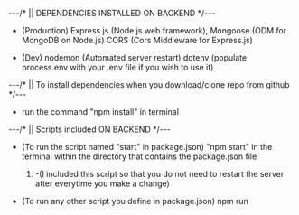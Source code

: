 ---/* || DEPENDENCIES INSTALLED ON BACKEND */---

- (Production)
Express.js (Node.js web framework), 
Mongoose (ODM for MongoDB on Node.js)
CORS (Cors Middleware for Express.js)

- (Dev)
nodemon (Automated server restart)
dotenv (populate process.env with your .env file if you wish to use it)

---/* || To install dependencies when you download/clone repo from github */---

- run the command "npm install" in terminal 

---/* || Scripts included ON BACKEND */---

- (To run the script named "start" in package.json)
"npm start" in the terminal within the directory that contains the package.json file 
  1. -(I included this script so that you do not need to restart the server after everytime you make a change)

- (To run any other script you define in package.json)
npm run <script name> in the terminal

---/* || About BACKEND */---

- This is a skeleton, if you wish to check it out the backend,
    1. Run npm start in the backend directory
    2. open your browser to http://localhost:4000
    3. To check out the sample route besides index - http://localhost:4000/subdir
    4. For now, the backend will run on this origin 

- This skeleton has been organized with MVC. 
    1. The route handlers will be mostly in the controllers directory
    2. Anything to do with interacting with the database will come from the models directory
    3. The views will come from the frontend portion. 
    4. I included some empty files, and possible TODOS

- Middleware so far:
    1. express.json()/express.urlencoded() - used for populating req.body with json/form data when we will receive a request from the client (recipe data)

- .gitignore included for .env file and node_modules